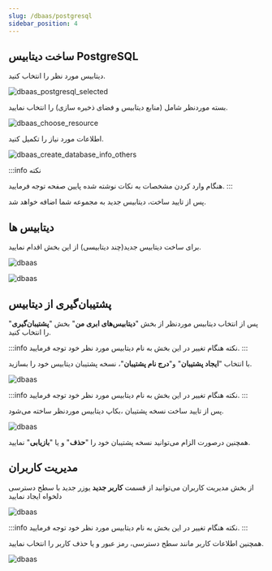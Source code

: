 ```yaml
---
slug: /dbaas/postgresql
sidebar_position: 4
---
```

## ساخت دیتابیس PostgreSQL

دیتابیس مورد نظر را انتخاب کنید.

![dbaas_postgresql_selected](/img/database/dbaas_postgresql_selected.png)

بسته موردنظر شامل (منابع دیتابیس و فضای ذخیره سازی) را انتخاب نمایید.

![dbaas_choose_resource](/img/database/dbaas_choose_resource.png)

اطلاعات مورد نیاز را تکمیل کنید.

![dbaas_create_database_info_others](/img/database/dbaas_create_database_info_others.png)

:::info نکته

هنگام وارد کردن مشخصات به نکات نوشته شده پایین صفحه توجه فرمایید.
:::

پس از تایید ساخت، دیتابیس جدید به مجموعه شما اضافه خواهد شد.

## دیتابیس ها

برای ساخت دیتابیس جدید(چند دیتابیسی) از این بخش اقدام نمایید.

![dbaas](/img/database/newpostgres.png)

![dbaas](/img/database/newpostgres1.png)

## پشتیبان‌گیری از دیتابیس

پس از انتخاب دیتابیس موردنظر از بخش "**دیتابیس‌های ابری من**" بخش "**پشتیبان‌گیری**" را انتخاب کنید.


:::info نکته
هنگام تغییر در این بخش به نام دیتابیس مورد نظر خود توجه فرمایید.
:::

با انتخاب "**ایجاد پشتیبان**" و"**درج نام پشتیبان**"، نسخه پشتیبان دیتابیس خود را بسازید.

![dbaas](/img/database/backuppostgres.png)

:::info نکته
هنگام تغییر در این بخش به نام دیتابیس مورد نظر خود توجه فرمایید.
:::

پس از تایید ساخت نسخه پشتیبان ،بکاپ دیتابیس موردنظر ساخته می‌شود.

![dbaas](/img/database/backuppostgres1.png)

همچنین درصورت الزام می‌توانید نسخه پشتیبان خود را "**حذف**" و یا "**بازیابی**" نمایید.


## مدیریت کاربران

از بخش مدیریت کاربران می‌توانید از قسمت **کاربر جدید** یوزر جدید با سطح دسترسی دلخواه ایجاد نمایید

![dbaas](/img/database/userpostgres.png)


:::info نکته
هنگام تغییر در این بخش به نام دیتابیس مورد نظر خود توجه فرمایید.
:::

همچنین اطلاعات کاربر مانند سطح دسترسی، رمز عبور و یا حذف کاربر را انتخاب نمایید.

![dbaas](/img/database/userpostgres1.png)